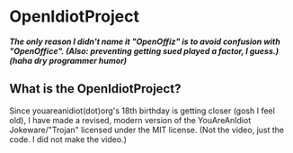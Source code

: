 # OpenIdiotProject
***The only reason I didn't name it "OpenOffiz" is to avoid confusion with "OpenOffice". (Also: preventing getting sued played a factor, I guess.) (haha dry programmer humor)***

## What is the OpenIdiotProject?
Since youareanidiot(dot)org's 18th birthday is getting closer (gosh I feel old), I have made a revised, modern version of the YouAreAnIdiot Jokeware/"Trojan" licensed under the MIT license. (Not the video, just the code. I did not make the video.) 
